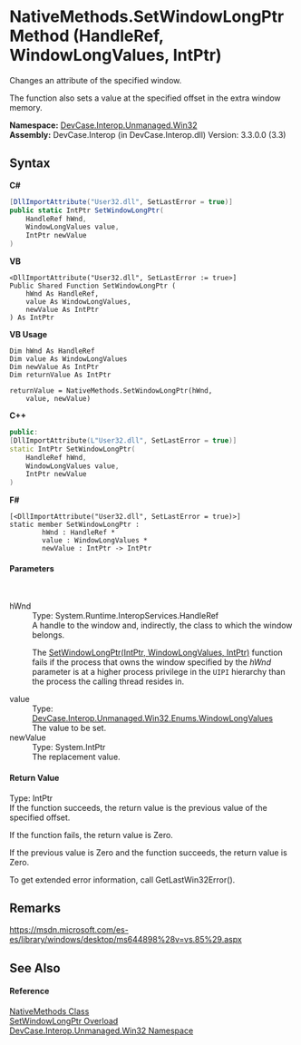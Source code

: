 # NativeMethods.SetWindowLongPtr Method (HandleRef, WindowLongValues, IntPtr)
 

Changes an attribute of the specified window. 

 The function also sets a value at the specified offset in the extra window memory.

**Namespace:**&nbsp;<a href="N_DevCase_Interop_Unmanaged_Win32">DevCase.Interop.Unmanaged.Win32</a><br />**Assembly:**&nbsp;DevCase.Interop (in DevCase.Interop.dll) Version: 3.3.0.0 (3.3)

## Syntax

**C#**<br />
``` C#
[DllImportAttribute("User32.dll", SetLastError = true)]
public static IntPtr SetWindowLongPtr(
	HandleRef hWnd,
	WindowLongValues value,
	IntPtr newValue
)
```

**VB**<br />
``` VB
<DllImportAttribute("User32.dll", SetLastError := true>]
Public Shared Function SetWindowLongPtr ( 
	hWnd As HandleRef,
	value As WindowLongValues,
	newValue As IntPtr
) As IntPtr
```

**VB Usage**<br />
``` VB Usage
Dim hWnd As HandleRef
Dim value As WindowLongValues
Dim newValue As IntPtr
Dim returnValue As IntPtr

returnValue = NativeMethods.SetWindowLongPtr(hWnd, 
	value, newValue)
```

**C++**<br />
``` C++
public:
[DllImportAttribute(L"User32.dll", SetLastError = true)]
static IntPtr SetWindowLongPtr(
	HandleRef hWnd, 
	WindowLongValues value, 
	IntPtr newValue
)
```

**F#**<br />
``` F#
[<DllImportAttribute("User32.dll", SetLastError = true)>]
static member SetWindowLongPtr : 
        hWnd : HandleRef * 
        value : WindowLongValues * 
        newValue : IntPtr -> IntPtr 

```


#### Parameters
&nbsp;<dl><dt>hWnd</dt><dd>Type: System.Runtime.InteropServices.HandleRef<br />A handle to the window and, indirectly, the class to which the window belongs. 

 The <a href="M_DevCase_Interop_Unmanaged_Win32_NativeMethods_SetWindowLongPtr">SetWindowLongPtr(IntPtr, WindowLongValues, IntPtr)</a> function fails if the process that owns the window specified by the *hWnd* parameter is at a higher process privilege in the `UIPI` hierarchy than the process the calling thread resides in.</dd><dt>value</dt><dd>Type: <a href="T_DevCase_Interop_Unmanaged_Win32_Enums_WindowLongValues">DevCase.Interop.Unmanaged.Win32.Enums.WindowLongValues</a><br />The value to be set.</dd><dt>newValue</dt><dd>Type: System.IntPtr<br />The replacement value.</dd></dl>

#### Return Value
Type: IntPtr<br />If the function succeeds, the return value is the previous value of the specified offset. 

 If the function fails, the return value is Zero. 

 If the previous value is Zero and the function succeeds, the return value is Zero. 

 To get extended error information, call GetLastWin32Error().

## Remarks
<a href="https://msdn.microsoft.com/es-es/library/windows/desktop/ms644898%28v=vs.85%29.aspx" target="_blank">https://msdn.microsoft.com/es-es/library/windows/desktop/ms644898%28v=vs.85%29.aspx</a>

## See Also


#### Reference
<a href="T_DevCase_Interop_Unmanaged_Win32_NativeMethods">NativeMethods Class</a><br /><a href="Overload_DevCase_Interop_Unmanaged_Win32_NativeMethods_SetWindowLongPtr">SetWindowLongPtr Overload</a><br /><a href="N_DevCase_Interop_Unmanaged_Win32">DevCase.Interop.Unmanaged.Win32 Namespace</a><br />